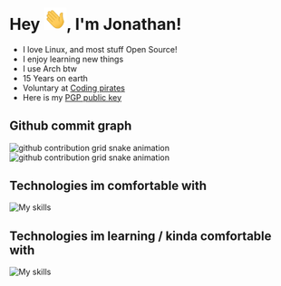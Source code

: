 
# Hey <img src="https://raw.githubusercontent.com/ABSphreak/ABSphreak/master/gifs/Hi.gif" width="40px" />, I'm Jonathan!

- I love Linux, and most stuff Open Source!
- I enjoy learning new things
- I use Arch btw
- 15 Years on earth
- Voluntary at [Coding pirates](https://codingpirates.dk/)
- Here is my [PGP public key](https://gist.github.com/Un10ck3d/49adcf2c77d6045e14d99b394e2f4560)

## Github commit graph

![github contribution grid snake animation](https://raw.githubusercontent.com/Un10ck3d/Un10ck3d/output/github-contribution-grid-snake-dark.svg#gh-dark-mode-only)
![github contribution grid snake animation](https://raw.githubusercontent.com/Un10ck3d/Un10ck3d/output/github-contribution-grid-snake.svg#gh-light-mode-only)

## Technologies im comfortable with

![My skills](https://skillicons.dev/icons?perline=7&i=js,html,css,ts,neovim,vscode,vim,git,bash,devto,md,linux,nodejs,discord,githubactions,github,python,raspberrypi,unity,stackoverflow,postman)

## Technologies im learning / kinda comfortable with

![My skills](https://skillicons.dev/icons?perline=7&i=nuxt,svelte,rust,tailwindcss,arduino,figma,tauri,vue,vite,laravel,bots,cs,cpp,sqlite)
